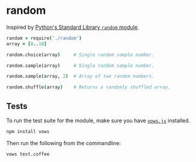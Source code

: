 random
======

Inspired by [Python's Standard Library `random` module]().

```coffeescript
random = require('./random')
array = [0..10]

random.choice(array)     # Single random sample number.

random.sample(array)     # Single random sample number.

random.sample(array, 2)  # Array of two random numbers.

random.shuffle(array)    # Returns a randomly shuffled array.
```


Tests
-----

To run the test suite for the module, make sure you have [`vows.js`](http://vowsjs.org/)
installed.

```bash
npm install vows
```

Then run the following from the commandline:

```bash
vows test.coffee
```
